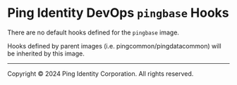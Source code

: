 
# Ping Identity DevOps `pingbase` Hooks
There are no default hooks defined for the `pingbase` image.

Hooks defined by parent images (i.e. pingcommon/pingdatacommon)
will be inherited by this image.

---

Copyright © 2024 Ping Identity Corporation. All rights reserved.
